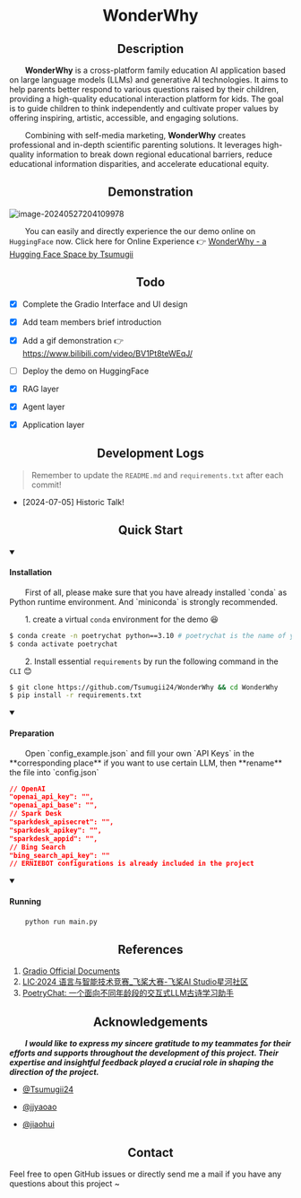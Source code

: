 <div align="center"><h1>WonderWhy</h1></div>

</div>

<div align="center"><h2>Description</h2></div>

&emsp;&emsp;**WonderWhy** is a cross-platform family education AI application based on large language models (LLMs) and generative AI technologies. It aims to help parents better respond to various questions raised by their children, providing a high-quality educational interaction platform for kids. The goal is to guide children to think independently and cultivate proper values by offering inspiring, artistic, accessible, and engaging solutions.

&emsp;&emsp;Combining with self-media marketing, **WonderWhy** creates professional and in-depth scientific parenting solutions. It leverages high-quality information to break down regional educational barriers, reduce educational information disparities, and accelerate educational equity.



</div>

<div align="center"><h2>Demonstration</h2></div>

![image-20240527204109978](https://cdn.jsdelivr.net/gh/Tsumugii24/Typora-images@main/images/2024%2F05%2F27%2F11a70d1277ce384a55da2cc89ae83bd5-image-20240527204109978-71c0aa.png)

&emsp;&emsp;You can easily and directly experience the our demo online on `HuggingFace` now. Click here for Online Experience 👉 [WonderWhy - a Hugging Face Space by Tsumugii](https://huggingface.co/spaces/Tsumugii/WonderWhy)

</div>

<div align="center"><h2>Todo</h2></div>

- [x] Complete the Gradio Interface and UI design
- [x] Add team members brief introduction
- [x] Add a gif demonstration 👉 https://www.bilibili.com/video/BV1Pt8teWEqJ/
- [ ] Deploy the demo on HuggingFace
- [x] RAG layer
- [x] Agent layer
- [x] Application layer







<div>
    <div align="center"><h2>Development Logs</h2></div>

> Remember to update the `README.md` and `requirements.txt` after each commit!
- [2024-07-05] Historic Talk! 







<div align="center"><h2>Quick Start</h2></div>

<details open>
    <summary><h4>Installation</h4></summary>
&emsp;&emsp;First of all, please make sure that you have already installed `conda` as Python runtime environment. And `miniconda` is strongly recommended.

&emsp;&emsp;1. create a virtual `conda` environment for the demo 😆

```bash
$ conda create -n poetrychat python==3.10 # poetrychat is the name of your environment
$ conda activate poetrychat
```

&emsp;&emsp;2. Install essential `requirements` by run the following command in the `CLI` 😊

```bash
$ git clone https://github.com/Tsumugii24/WonderWhy && cd WonderWhy
$ pip install -r requirements.txt
```

<details open>
    <summary><h4>Preparation</h4></summary>
&emsp;&emsp;Open `config_example.json` and fill your own `API Keys` in the **corresponding place** if you want to use certain LLM, then **rename** the file into `config.json`

```json
// OpenAI
"openai_api_key": "",
"openai_api_base": "",
// Spark Desk
"sparkdesk_apisecret": "",
"sparkdesk_apikey": "",
"sparkdesk_appid": "",
// Bing Search
"bing_search_api_key": ""
// ERNIEBOT configurations is already included in the project
```

<details open>
    <summary><h4>Running</h4></summary>

&emsp;&emsp;`python run main.py`










</div>

<div align="center"><h2>References</h2></div>

1. [Gradio Official Documents](https://www.gradio.app/)
2. [LIC·2024 语言与智能技术竞赛_飞桨大赛-飞桨AI Studio星河社区](https://aistudio.baidu.com/competition/detail/1171/0/introduction)
3. [PoetryChat: 一个面向不同年龄段的交互式LLM古诗学习助手](https://github.com/Antony-Zhang/PoetryChat)





<div align="center"><h2>Acknowledgements</h2></div>

&emsp;&emsp;***I would like to express my sincere gratitude to my teammates  for their efforts and supports throughout the development of this project. Their expertise and insightful feedback played a crucial role in shaping the direction of the project.***

- [@Tsumugii24](https://github.com/Tsumugii24)

- [@jjyaoao](https://github.com/jjyaoao)

- [@jiaohui](https://github.com/jiaohuix)





<div align="center"><h2>Contact</h2></div>

Feel free to open GitHub issues or directly send me a mail if you have any questions about this project ~

